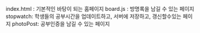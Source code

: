 index.html : 기본적인 바탕이 되는 홈페이지 
board.js : 방명록을 남길 수 있는 페이지 
stopwatch: 학생들의 공부시간을 업데이트하고, 서버에 저장하고, 갱신할수있는 페이지 
photoPost: 공부인증을 남길 수 있는 페이지 